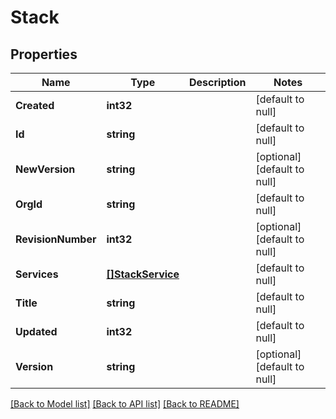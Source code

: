 # Stack

## Properties
Name | Type | Description | Notes
------------ | ------------- | ------------- | -------------
**Created** | **int32** |  | [default to null]
**Id** | **string** |  | [default to null]
**NewVersion** | **string** |  | [optional] [default to null]
**OrgId** | **string** |  | [default to null]
**RevisionNumber** | **int32** |  | [optional] [default to null]
**Services** | [**[]StackService**](StackService.md) |  | [default to null]
**Title** | **string** |  | [default to null]
**Updated** | **int32** |  | [default to null]
**Version** | **string** |  | [optional] [default to null]

[[Back to Model list]](../README.md#documentation-for-models) [[Back to API list]](../README.md#documentation-for-api-endpoints) [[Back to README]](../README.md)


